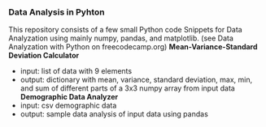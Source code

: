 ### Data Analysis in Pyhton

This repository consists of a few small Python code Snippets for Data Analyzation using mainly numpy, pandas, and matplotlib. (see Data Analyzation with Python on freecodecamp.org)
**Mean-Variance-Standard Deviation Calculator**

- input: list of data with 9 elements
- output: dictionary with mean, variance, standard deviation, max, min, and sum of different parts of a 3x3 numpy array from input data
  **Demographic Data Analyzer**
- input: csv demographic data
- output: sample data analysis of input data using pandas
